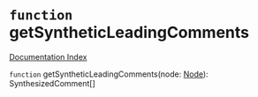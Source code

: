 # `function` getSyntheticLeadingComments

[Documentation Index](../README.md)

`function` getSyntheticLeadingComments(node: [Node](../interface.Node/README.md)): SynthesizedComment\[]